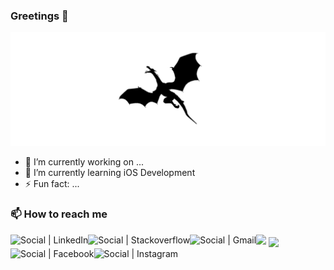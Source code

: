 ### Greetings 👋

[![Social banner for Tomaz Mazej](https://github.com/TomazMazej/TomazMazej/blob/main/assets/mazejgames_banner.png)](https://www.facebook.com/mazejgames)

- 🔭 I’m currently working on ...
- 🌱 I’m currently learning iOS Development
- ⚡ Fun fact: ...

### 📫 How to reach me
[<img align="left" alt="Social | LinkedIn" height="22px" src="https://cdn.jsdelivr.net/npm/simple-icons@v3/icons/linkedin.svg" />][linkedin]
[<img align="left" alt="Social | Stackoverflow" height="22px" src="https://cdn.jsdelivr.net/npm/simple-icons@v3/icons/stackoverflow.svg" />][stackoverflow]
[<img align="left" alt="Social | Gmail" height="22px" src="https://cdn.jsdelivr.net/npm/simple-icons@v3/icons/gmail.svg" />][gmail]
[<img align="left" alt="Social | Facebook" height="22px" src="https://cdn.jsdelivr.net/npm/simple-icons@3.4.0/icons/facebook.svg" />][facebook]
[<img align="left" alt="Social | Instagram" height="22px" src="https://cdn.jsdelivr.net/npm/simple-icons@v3/icons/instagram.svg" />][instagram]

![](https://img.shields.io/badge/<WORD_ON_LEFT>-<WORD_ON_RIGHT>-informational?style=flat&logo=<LOGO_NAME>&logoColor=white&color=2bbc8a)
<img align="center" src="https://github-readme-stats.vercel.app/api/top-langs/?username=TomazMazej&count_private=true&show_icons=true&theme=dark" />

[linkedin]: https://www.linkedin.com/in/tomaz-mazej-5a636418b/
[stackoverflow]: https://stackoverflow.com/users/12029044/tomaz-mazej
[gmail]: mailto:tomaz.mazej@gmail.com
[facebook]: https://www.facebook.com/mazejgames
[instagram]: https://www.instagram.com/mazejgames/

